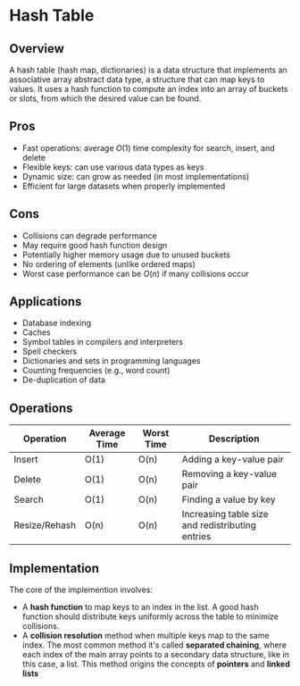 # Hash Table

## Overview
A hash table (hash map, dictionaries) is a data structure that implements an associative array abstract data type, a structure that can map keys to values. It uses a hash function to compute an index into an array of buckets or slots, from which the desired value can be found. 

## Pros
- Fast operations: average $O(1)$ time complexity for search, insert, and delete
- Flexible keys: can use various data types as keys
- Dynamic size: can grow as needed (in most implementations)
- Efficient for large datasets when properly implemented

## Cons
- Collisions can degrade performance
- May require good hash function design
- Potentially higher memory usage due to unused buckets
- No ordering of elements (unlike ordered maps)
- Worst case performance can be $O(n)$ if many collisions occur

## Applications
- Database indexing
- Caches
- Symbol tables in compilers and interpreters
- Spell checkers
- Dictionaries and sets in programming languages
- Counting frequencies (e.g., word count)
- De-duplication of data

## Operations
| Operation | Average Time | Worst Time | Description |
|-----------|-------------|------------|-------------|
| Insert    | O(1)        | O(n)       | Adding a key-value pair |
| Delete    | O(1)        | O(n)       | Removing a key-value pair |
| Search    | O(1)        | O(n)       | Finding a value by key |
| Resize/Rehash | O(n)    | O(n)       | Increasing table size and redistributing entries |

## Implementation
The core of the implemention involves:
- A **hash function** to map keys to an index in the list. A good hash function should distribute keys uniformly across the table to minimize collisions.
- A **collision resolution** method when multiple keys map to the same index. The most common method it's called **separated chaining**, where each index of the main array points to a secondary data structure, like in this case, a list. This method origins the concepts of **pointers** and **linked lists**


